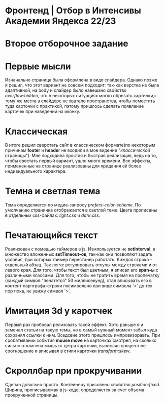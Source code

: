 # Фронтенд | Отбор в Интенсивы Академии Яндекса 22/23

# Второе отборочное задание

# Первые мысли 

Изначально страница была оформлена в виде слайдера. Однако позже я решил, что этот вариант не совсем подходит: так-как верстка не была адаптивной, на body и слайдер было навешано свойство *overflow:hidden*, что в некоторых ситуациях могло обрезать картинки,к тому же места в слайдере не хватало пространства, чтобы поместить туда карточки с практикой, пэтому пришлось сделать появление карточек при наведении на иконку.

# Классическая

В итоге решил сверстать сайт в классическом формате(по некоторым причинам **footer** и **header** не входили в мое видение "*классической* страницы"). Мне подходила простая и быстрая реализация, ведь на то, чтобы свестать первый вариант, ушло много времени. Все эффекты, примененные на странице реализованы для придания ей более индивидуального характера.

# Темна и светлая тема

Тема определяется по медиа-запросу *prefers-color-scheme*. По умолчанию страничка отображается в светлой теме. Цвета прописаны в отдельных css-файлах: *light.css* и *dark.css*.

# Печатающийся текст

Реализован с помощью таймеров в js. Измпользуется не **setInterval**, а множество вложенных **setTimeout-ов**, так-как они позволяют задать условия, при которых таймер перестанер работать. 
Каждоя строка - отдельный абзац. Так легче регулировать отсупы между строками и от левого края. Для того, чтобы текст был цветным, я вписал его **span-ы** c различными классами. Для того, чтобы не тратить время на пропечатку *<span>* (каждый символ "печатется" 50 миллисекунд), стал вписывать его в контент парпграфа-строки посимвольно при виде символа '<' до тех пор пока, не увижу символ '>'.

# Имитация 3d у каротчек

Первый раз пробовал релизовать такой эффект. Хоть раньше я и замечал статьи на такую темы, но в самый нужный момент забыл куда сохранял ссылки к ним. Вседсвие этого пришлось импровизоравть. При сробатывании события **mouse move** на карточках смотрел, на сколько сильно откланена мышь от цетра карточки, вычислял процентное соотношение и вписывал в стили карточки *transform:skew*.

# Скроллбар при прокручивании

Сделан довольно просто. Контейнеру присовено свойство *position:fixed*. Ширина, прописываемая в js-коде, определяется за счет объема прокрученной страницы.
